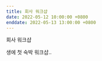 ```yaml
---
title: 회사 워크샵
date: 2022-05-12 10:00:00 +0800
enddate: 2022-05-13 13:00:00 +0800
---
```


회사 워크샵

생에 첫 숙박 워크샵..
